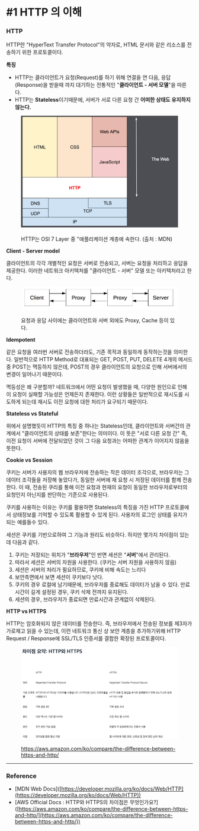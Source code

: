 # #1 HTTP 의 이해

### HTTP

HTTP란 "HyperText Transfer Protocol"의 약자로, HTML 문서와 같은 리소스를 전송하기 위한 프로토콜이다.&#x20;

**특징**

* HTTP는 클라이언트가 요청(Request)를 하기 위해 연결을 연 다음, 응답(Response)을 받을때 까지 대기하는 전통적인 "**클라이언트 - 서버 모델**"을 따른다.
* HTTP는 **Stateless**이기때문에, 서버가 서로 다른 요청 간 **어떠한 상태도 유지하지 않는다.**

<figure><img src="../.gitbook/assets/image (2).png" alt=""><figcaption><p>HTTP는 OSI 7 Layer 중 "애플리케이션 계층에 속한다. (출처 : MDN)</p></figcaption></figure>



**Client - Server model**

클라이언트의 각각 개별적인 요청은 서버로 전송되고, 서버는 요청을 처리하고 응답을 제공한다. 이러한 네트워크 아키텍처를 "클라이언트 - 서버" 모델 또는 아키텍처라고 한다.

<figure><img src="../.gitbook/assets/image (3).png" alt=""><figcaption><p>요청과 응답 사이에는 클라이언트와 서버 외에도 Proxy, Cache 등이 있다.</p></figcaption></figure>



**Idempotent**

같은 요청을 여러번 서버로 전송하더라도, 기존 목적과 동일하게 동작하는것을 의미한다. 일반적으로 HTTP Method로 대표되는 GET, POST, PUT, DELETE 4개의 메서드 중 POST는 멱등하지 않은데, POST의 경우 클라이언트의 요청으로 인해 서버에서의 변경이 일어나기 때문이다.

멱등성은 왜 구분할까? 네트워크에서 어떤 요청이 발생했을 때, 다양한 원인으로 인해 이 요청이 실패할 가능성은 언제든지 존재한다. 이런 상황들은 일반적으로 재시도를 시도하게 되는데 재시도 이전 요청에 대한 처리가 요구되기 때문이다.



**Stateless vs Stateful**

위에서 설명했듯이 HTTP의 특징 중 하나는 Stateless인데, 클라이언트와 서버간의 관계에서 "클라이언트의 상태를 보존"한다는 의미이다. 이 뜻은 "서로 다른 요청 간" 즉, 이전 요청이 서버에 전달되었던 것이 그 다음 요청과는 어떠한 관계가 이어지지 않음을 뜻한다.



**Cookie vs Session**

쿠키는 서버가 사용자의 웹 브라우저에 전송하는 작은 데이터 조각으로, 브라우저는 그 데이터 조각들을 저장해 놓았다가, 동일한 서버에 재 요청 시 저장된 데이터를 함께 전송한다. 이 때, 전송된 쿠리를 통해 이전 요청과 현재의 요청이 동일한 브라우저로부터의 요청인지 아닌지를 판단하는 기준으로 사용된다.

쿠키를 사용하는 이유는 쿠키를 활용하면 Stateless의 특징을 가진 HTTP 프로토콜에서 상태정보를 기억할 수 있도록 활용할 수 있게 된다. 사용자의 로그인 상태를 유지가 되는 예를들수 있다.

세션은 쿠키를 기반으로하여 그 기능과 원리도 비슷하다. 하지만 몇가지 차이점이 있는데 다음과 같다.

1. 쿠키는 저장되는 위치가 "**브라우저**"인 반면 세션은 "**서버**"에서 관리된다.&#x20;
2. 따라서 세션은 서버의 자원을 사용한다. (쿠키는 서버 자원을 사용하지 않음)
3. 세션은 서버의 처리가 필요하므로, 쿠키에 비해 속도는 느리다
4. 보안측면에서 보면 세션이 쿠키보다 낫다.
5. 쿠키의 경우 로컬에 남기때문에, 브라우저를 종료해도 데이터가 남을 수 있다. 만료시간이 길게 설정된 경우, 쿠키 삭제 전까지 유지된다.
6. 세션의 경우, 브라우저가 종료되면 만료시간과 관계없이 삭제된다.



**HTTP vs HTTPS**

HTTP는 암호화되지 않은 데이터를 전송한다. 즉, 브라우저에서 전송된 정보를 제3자가 가로채고 읽을 수 있는데, 이런 네트워크 통신 상 보안 계층을 추가하기위해 HTTP Request / Response에 SSL/TLS 인증서를 결합한 확장된 프로토콜이다.

<figure><img src="../.gitbook/assets/image (4).png" alt=""><figcaption><p><a href="https://aws.amazon.com/ko/compare/the-difference-between-https-and-http/">https://aws.amazon.com/ko/compare/the-difference-between-https-and-http/</a></p></figcaption></figure>



***

### Reference

* \[MDN Web Docs]\([https://developer.mozilla.org/ko/docs/Web/HTTP](https://developer.mozilla.org/ko/docs/Web/HTTP))
* \[AWS Official Docs : HTTP와 HTTPS의 차이점은 무엇인가요?]\([https://aws.amazon.com/ko/compare/the-difference-between-https-and-http/](https://aws.amazon.com/ko/compare/the-difference-between-https-and-http/))




